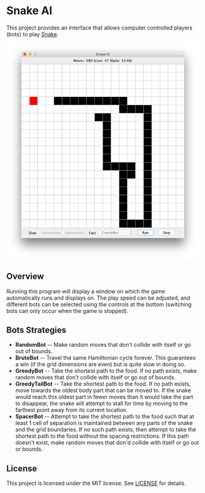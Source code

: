 # Snake AI #

This project provides an interface that allows computer controlled
players (bots) to play [Snake](https://en.wikipedia.org/wiki/Snake_(video_game)).

![Snake AI Header](img/header.png)

## Overview ##

Running this program will display a window on which the
game automatically runs and displays on. The play speed
can be adjusted, and different bots can be selected using
the controls at the bottom (switching bots can only occur
when the game is stopped).

## Bots Strategies ##

* **RandomBot** -- Make random moves that don't collide with itself or go out of bounds.
* **BruteBot** -- Travel the same Hamiltonian cycle forever. This guarantees a win (if
the grid dimensions are even) but is quite slow in doing so.
* **GreedyBot** -- Take the shortest path to the food. If no path exists, make random
moves that don't collide with itself or go out of bounds.
* **GreedyTailBot** -- Take the shortest path to the food. If no path exists, move towards the oldest body
part that can be moved to. If the snake would reach this oldest part in fewer moves than it would
take the part to disappear, the snake will attempt to stall for time by moving to the farthest
point away from its current location.
* **SpacerBot** -- Attempt to take the shortest path to the food such that at least 1 cell of separation
is maintained between any parts of the snake and the grid boundaries. If no such path exists,
then attempt to take the shortest path to the food without the spacing restrictions. If this path
doesn't exist, make random moves that don'd collide with itself or go out or bounds.


## License ##
This project is licensed under the MIT license. See [LICENSE](LICENSE) for details.
